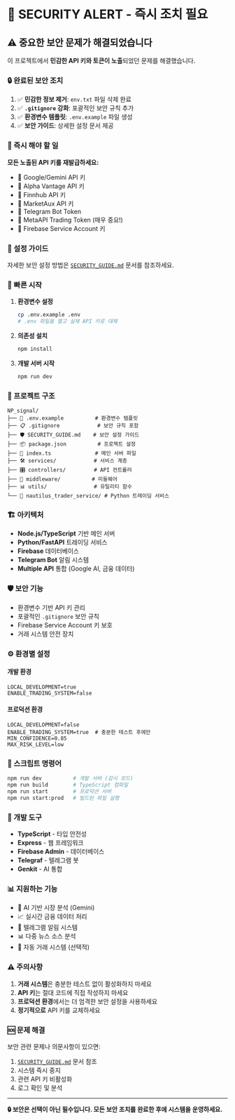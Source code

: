 # 🚨 SECURITY ALERT - 즉시 조치 필요

## ⚠️ 중요한 보안 문제가 해결되었습니다

이 프로젝트에서 **민감한 API 키와 토큰이 노출**되었던 문제를 해결했습니다.

### 🔒 완료된 보안 조치

1. ✅ **민감한 정보 제거**: `env.txt` 파일 삭제 완료
2. ✅ **`.gitignore` 강화**: 포괄적인 보안 규칙 추가
3. ✅ **환경변수 템플릿**: `.env.example` 파일 생성
4. ✅ **보안 가이드**: 상세한 설정 문서 제공

### 🚨 즉시 해야 할 일

**모든 노출된 API 키를 재발급하세요:**

- 🔑 Google/Gemini API 키
- 🔑 Alpha Vantage API 키  
- 🔑 Finnhub API 키
- 🔑 MarketAux API 키
- 🔑 Telegram Bot Token
- 🔑 MetaAPI Trading Token (매우 중요!)
- 🔑 Firebase Service Account 키

### 📖 설정 가이드

자세한 보안 설정 방법은 [`SECURITY_GUIDE.md`](./SECURITY_GUIDE.md) 문서를 참조하세요.

### 🚀 빠른 시작

1. **환경변수 설정**
   ```bash
   cp .env.example .env
   # .env 파일을 열고 실제 API 키로 대체
   ```

2. **의존성 설치**
   ```bash
   npm install
   ```

3. **개발 서버 시작**
   ```bash
   npm run dev
   ```

### 📁 프로젝트 구조

```
NP_signal/
├── 🔐 .env.example          # 환경변수 템플릿
├── 📋 .gitignore            # 보안 규칙 포함
├── 🛡️ SECURITY_GUIDE.md    # 보안 설정 가이드
├── 📦 package.json          # 프로젝트 설정
├── 🎯 index.ts              # 메인 서버 파일
├── 🛠️ services/            # 서비스 계층
├── 🎛️ controllers/         # API 컨트롤러
├── 🔧 middleware/          # 미들웨어
├── 📊 utils/               # 유틸리티 함수
└── 🐍 nautilus_trader_service/ # Python 트레이딩 서비스
```

### 🏗️ 아키텍처

- **Node.js/TypeScript** 기반 메인 서버
- **Python/FastAPI** 트레이딩 서비스
- **Firebase** 데이터베이스
- **Telegram Bot** 알림 시스템
- **Multiple API** 통합 (Google AI, 금융 데이터)

### 🛡️ 보안 기능

- 환경변수 기반 API 키 관리
- 포괄적인 `.gitignore` 보안 규칙
- Firebase Service Account 키 보호
- 거래 시스템 안전 장치

### ⚙️ 환경별 설정

#### 개발 환경
```env
LOCAL_DEVELOPMENT=true
ENABLE_TRADING_SYSTEM=false
```

#### 프로덕션 환경  
```env
LOCAL_DEVELOPMENT=false
ENABLE_TRADING_SYSTEM=true  # 충분한 테스트 후에만
MIN_CONFIDENCE=0.85
MAX_RISK_LEVEL=low
```

### 📜 스크립트 명령어

```bash
npm run dev          # 개발 서버 (감시 모드)
npm run build        # TypeScript 컴파일
npm run start        # 프로덕션 서버
npm run start:prod   # 빌드된 파일 실행
```

### 🔧 개발 도구

- **TypeScript** - 타입 안전성
- **Express** - 웹 프레임워크  
- **Firebase Admin** - 데이터베이스
- **Telegraf** - 텔레그램 봇
- **Genkit** - AI 통합

### 📊 지원하는 기능

- 🤖 AI 기반 시장 분석 (Gemini)
- 📈 실시간 금융 데이터 처리
- 💬 텔레그램 알림 시스템
- 📊 다중 뉴스 소스 분석
- 💼 자동 거래 시스템 (선택적)

### ⚠️ 주의사항

1. **거래 시스템**은 충분한 테스트 없이 활성화하지 마세요
2. **API 키**는 절대 코드에 직접 작성하지 마세요
3. **프로덕션 환경**에서는 더 엄격한 보안 설정을 사용하세요
4. **정기적으로** API 키를 교체하세요

### 🆘 문제 해결

보안 관련 문제나 의문사항이 있으면:

1. [`SECURITY_GUIDE.md`](./SECURITY_GUIDE.md) 문서 참조
2. 시스템 즉시 중지
3. 관련 API 키 비활성화
4. 로그 확인 및 분석

---

**🔒 보안은 선택이 아닌 필수입니다. 모든 보안 조치를 완료한 후에 시스템을 운영하세요.**